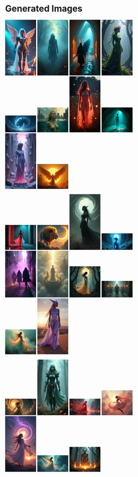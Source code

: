 # Generated Images



<img src="2025_07_23_01.png" width="100"/> <img src="2025_07_23_02.png" width="100"/> <img src="2025_07_23_03.png" width="100"/> <img src="2025_07_23_04.png" width="100"/> <img src="2025_07_23_05.png" width="100"/> <img src="2025_07_23_06.png" width="100"/> <img src="2025_07_23_07.png" width="100"/> <img src="2025_07_23_08.png" width="100"/> <img src="2025_07_23_09.png" width="100"/> <img src="2025_07_23_10.png" width="100"/>

<img src="2025_07_23_11.png" width="100"/> <img src="2025_07_23_12.png" width="100"/> <img src="2025_07_23_13.png" width="100"/> <img src="2025_07_23_14.png" width="100"/> <img src="2025_07_23_15.png" width="100"/> <img src="2025_07_23_16.png" width="100"/> <img src="2025_07_23_17.png" width="100"/> <img src="2025_07_23_18.png" width="100"/> <img src="2025_07_23_19.png" width="100"/> <img src="2025_07_23_20.png" width="100"/>

<img src="2025_07_23_21.png" width="100"/> <img src="2025_07_23_22.png" width="100"/> <img src="2025_07_23_23.png" width="100"/> <img src="2025_07_23_24.png" width="100"/> <img src="2025_07_23_25.png" width="100"/> <img src="2025_07_23_26.png" width="100"/> <img src="2025_07_23_27.png" width="100"/>